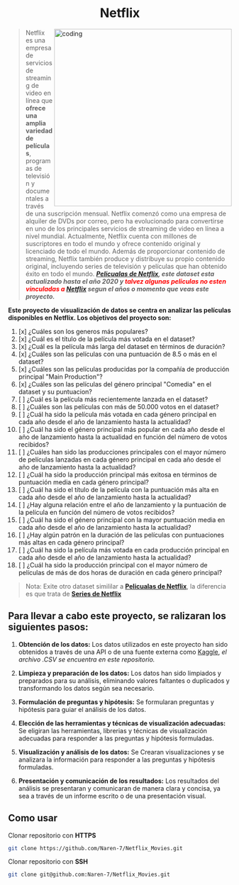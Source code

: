 <h1 align="center">Netflix</h1> 
<img align="right" alt="coding" width="400" src="https://wallpapers.com/images/high/netflix-aesthetic-popcorn-z16yswlqxnwom6wk.webp">


> Netflix es una empresa de servicios de streaming de video en línea que **ofrece una amplia variedad de películas**, programas de televisión y documentales a través de una suscripción mensual. Netflix comenzó como una empresa de alquiler de DVDs por correo, pero ha evolucionado para convertirse en uno de los principales servicios de streaming de video en línea a nivel mundial. Actualmente, Netflix cuenta con millones de suscriptores en todo el mundo y ofrece contenido original y licenciado de todo el mundo. Además de proporcionar contenido de streaming, Netflix también produce y distribuye su propio contenido original, incluyendo series de televisión y películas que han obtenido éxito en todo el mundo. _**[**Pelicualas de Netflix**](https://github.com/Naren-7/Netflix_Movies/blob/main/Data_Netflix/Best%20Movies%20Netflix.csv), este dataset esta actualizado hasta el año 2020 y <font color="red">talvez algunas peliculas no esten vinculadas a [Netflix](www.netflix.com) </font>segun el años o momento que veas este proyecto.**_


**Este proyecto de visualización de datos se centra en analizar las películas disponibles en Netflix. Los objetivos del proyecto son:**

1. [x] ¿Cuáles son los generos más populares?
2. [x] ¿Cuál es el título de la película más votada en el dataset?
3. [x] ¿Cuál es la película más larga del dataset en términos de duración?
4. [x] ¿Cuáles son las películas con una puntuación de 8.5 o más en el dataset?
5. [x] ¿Cuáles son las películas producidas por la compañía de producción principal "Main Production"?
6. [x] ¿Cuáles son las películas del género principal "Comedia" en el dataset y su puntuacion?
7. [ ] ¿Cuál es la película más recientemente lanzada en el dataset?
8. [ ] ¿Cuáles son las películas con más de 50.000 votos en el dataset?
9. [ ]  ¿Cuál ha sido la película más votada en cada género principal en cada año desde el año de lanzamiento hasta la actualidad?
10. [ ] ¿Cuál ha sido el género principal más popular en cada año desde el año de lanzamiento hasta la actualidad en función del número de votos recibidos?
11. [ ] ¿Cuáles han sido las producciones principales con el mayor número de películas lanzadas en cada género principal en cada año desde el año de      lanzamiento hasta la actualidad?  
12.  [ ]  ¿Cuál ha sido la producción principal más exitosa en términos de puntuación media en cada género principal?
13.  [ ]  ¿Cuál ha sido el título de la película con la puntuación más alta en cada año desde el año de lanzamiento hasta la actualidad?
14.  [ ]  ¿Hay alguna relación entre el año de lanzamiento y la puntuación de la película en función del número de votos recibidos?
15.  [ ]  ¿Cuál ha sido el género principal con la mayor puntuación media en cada año desde el año de lanzamiento hasta la actualidad?
16.  [ ]  ¿Hay algún patrón en la duración de las películas con puntuaciones más altas en cada género principal?
17.  [ ]  ¿Cuál ha sido la película más votada en cada producción principal en cada año desde el año de lanzamiento hasta la actualidad?
18.  [ ]  ¿Cuál ha sido la producción principal con el mayor número de películas de más de dos horas de duración en cada género principal?

> Nota: Exite otro dataset simililar a [**Pelicualas de Netflix**](https://github.com/Naren-7/Netflix_Movies/blob/main/Data_Netflix/Best%20Movies%20Netflix.csv),  la diferencia es que trata de  [**Series de Netflix**](https://github.com/Naren-7/Netflix_Movies/blob/main/Data_Netflix/Best%20Shows%20Netflix.csv)

## Para llevar a cabo este proyecto, se ralizaran los siguientes pasos:

1. **Obtención de los datos:** Los datos utilizados en este proyecto han sido obtenidos a través de una API o de una fuente externa como [Kaggle](https://www.kaggle.com/datasets/thedevastator/the-ultimate-netflix-tv-shows-and-movies-dataset), _el archivo .CSV se encuentra en este repositorio._

2. **Limpieza y preparación de los datos:** Los datos han sido limpiados y preparados para su análisis, eliminando valores faltantes o duplicados y transformando los datos según sea necesario.

3. **Formulación de preguntas y hipótesis:** Se formularan preguntas y hipótesis para guiar el análisis de los datos.

4. **Elección de las herramientas y técnicas de visualización adecuadas:** Se eligiran las herramientas, librerias y técnicas de visualización adecuadas para responder a las preguntas y hipótesis formuladas.

5. **Visualización y análisis de los datos:** Se Crearan visualizaciones y se  analizara la información para responder a las preguntas y hipótesis formuladas.

6. **Presentación y comunicación de los resultados:** Los resultados del análisis se  presentaran y comunicaran de manera clara y concisa, ya sea a través de un informe escrito o de una presentación visual.

## Como usar 

Clonar repositorio con **HTTPS**
```bash
git clone https://github.com/Naren-7/Netflix_Movies.git
```

Clonar repositorio con **SSH**
```bash
git clone git@github.com:Naren-7/Netflix_Movies.git
```
